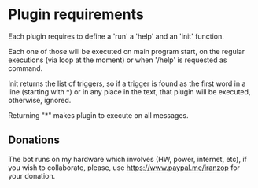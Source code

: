 # Plugin requirements

Each plugin requires to define a 'run' a 'help' and an 'init' function.

Each one of those will be executed on main program start, on the regular
executions (via loop at the moment) or when '/help' is requested as command.

Init returns the list of triggers, so if a trigger is found as the first word
in a line (starting with ^) or in any place in the text, that plugin will be executed, otherwise, ignored.

Returning "*" makes plugin to execute on all messages.

## Donations

The bot runs on my hardware which involves (HW, power, internet, etc), if
you wish to collaborate, please, use <https://www.paypal.me/iranzop> for
your donation.

